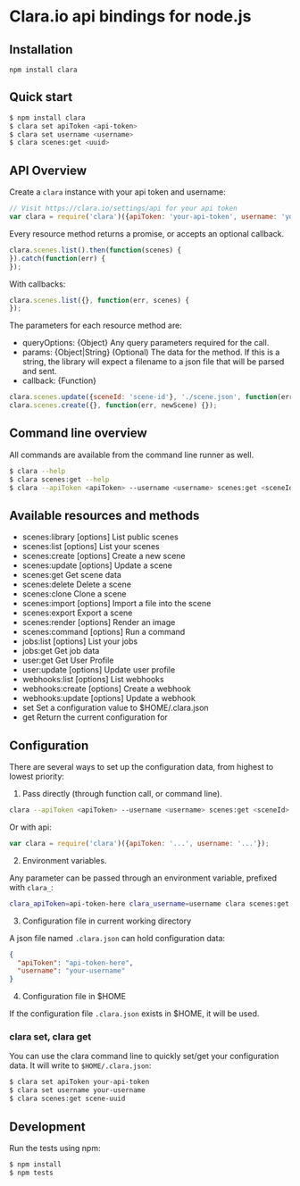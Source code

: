 # Clara.io api bindings for node.js

## Installation 

`npm install clara`

## Quick start

```bash
$ npm install clara
$ clara set apiToken <api-token>
$ clara set username <username>
$ clara scenes:get <uuid>
```

## API Overview

Create a `clara` instance with your api token and username:

```js
// Visit https://clara.io/settings/api for your api token
var clara = require('clara')({apiToken: 'your-api-token', username: 'your-username'});
```

Every resource method returns a promise, or accepts an optional callback.

```js
clara.scenes.list().then(function(scenes) {
}).catch(function(err) {
});
```

With callbacks:

```js
clara.scenes.list({}, function(err, scenes) {
});
```

The parameters for each resource method are:

* queryOptions: {Object} Any query parameters required for the call. 
* params: {Object|String} (Optional) The data for the method. If this is a string, 
  the library will expect a filename to a json file that will be parsed and sent.
* callback: {Function}

```js
clara.scenes.update({sceneId: 'scene-id'}, './scene.json', function(err, result) {});
clara.scenes.create({}, function(err, newScene) {});
```


## Command line overview

All commands are available from the command line runner as well.

```bash
$ clara --help
$ clara scenes:get --help
$ clara --apiToken <apiToken> --username <username> scenes:get <sceneId>
```

## Available resources and methods

  * scenes:library [options]                               List public scenes
  * scenes:list [options]                                  List your scenes
  * scenes:create [options]                                Create a new scene
  * scenes:update [options] <sceneId>                      Update a scene
  * scenes:get <sceneId>                                   Get scene data
  * scenes:delete <sceneId>                                Delete a scene
  * scenes:clone <sceneId>                                 Clone a scene
  * scenes:import [options] <sceneId>                      Import a file into the scene
  * scenes:export <sceneId> <extension>                    Export a scene
  * scenes:render [options] <sceneId>                      Render an image
  * scenes:command [options] <sceneId> <plugin> <command>  Run a command
  * jobs:list [options]                                    List your jobs
  * jobs:get <jobId>                                       Get job data
  * user:get                                               Get User Profile
  * user:update [options]                                  Update user profile
  * webhooks:list [options]                                List webhooks
  * webhooks:create [options]                              Create a webhook
  * webhooks:update [options] <webhookId>                  Update a webhook
  * set <key> <val>                                        Set a configuration value to $HOME/.clara.json
  * get <key>                                              Return the current configuration for <key>

## Configuration

There are several ways to set up the configuration data, from highest to lowest priority:

1. Pass directly (through function call, or command line).

```bash
clara --apiToken <apiToken> --username <username> scenes:get <sceneId>
```
Or with api:

```javascript
var clara = require('clara')({apiToken: '...', username: '...'});
```

2. Environment variables.

Any parameter can be passed through an environment variable, prefixed with `clara_`:

```bash
clara_apiToken=api-token-here clara_username=username clara scenes:get <uuid>
```

3. Configuration file in current working directory

A json file named `.clara.json` can hold configuration data:
```json
{
  "apiToken": "api-token-here",
  "username": "your-username"
}
```

4. Configuration file in $HOME

If the configuration file `.clara.json` exists in $HOME, it will be used.

###  clara set, clara get

You can use the clara command line to quickly set/get your configuration data. It will write
to `$HOME/.clara.json`:

```bash
$ clara set apiToken your-api-token
$ clara set username your-username
$ clara scenes:get scene-uuid
```


## Development

Run the tests using npm:

```bash
$ npm install
$ npm tests
```
